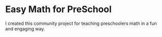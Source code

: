 # Easy Math for PreSchool
I created this community project for teaching preschoolers math in a fun and engaging way.
